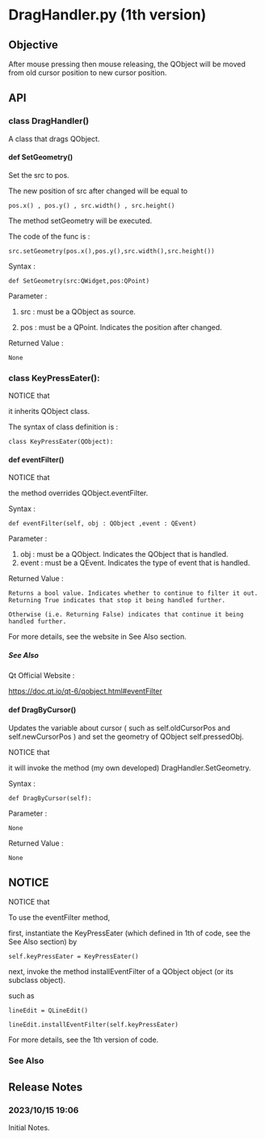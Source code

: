 # DragHandler.py (1th version)
## Objective
After mouse pressing then mouse releasing, the QObject will be moved from old cursor position to new cursor position.
## API
### class DragHandler()

A class that drags QObject.

#### def SetGeometry()

Set the src to pos.

The new position of src after changed will be equal to 

    pos.x() , pos.y() , src.width() , src.height()

The method setGeometry will be executed.

The code of the func is :

    src.setGeometry(pos.x(),pos.y(),src.width(),src.height())
    
Syntax :

    def SetGeometry(src:QWidget,pos:QPoint)

Parameter :

1. src : must be a QObject as source.

2. pos : must be a QPoint. Indicates the position after changed.

Returned Value :

    None

### class KeyPressEater():
NOTICE that 

it inherits QObject class.

The syntax of class definition is :

    class KeyPressEater(QObject):
    
#### def eventFilter()

NOTICE that 

the method overrides QObject.eventFilter.

Syntax :

    def eventFilter(self, obj : QObject ,event : QEvent)

Parameter :

1. obj : must be a QObject. Indicates the QObject that is handled.
2. event : must be a QEvent. Indicates the type of event that is handled.

Returned Value :

    Returns a bool value. Indicates whether to continue to filter it out. Returning True indicates that stop it being handled further. 

    Otherwise (i.e. Returning False) indicates that continue it being handled further.

For more details, see the website in See Also section.

##### See Also

Qt Official Website :

https://doc.qt.io/qt-6/qobject.html#eventFilter

#### def DragByCursor()

Updates the variable about cursor ( such as self.oldCursorPos and self.newCursorPos ) and set the geometry of QObject self.pressedObj.

NOTICE that 

it will invoke the method (my own developed) DragHandler.SetGeometry.

Syntax : 
    
    def DragByCursor(self):

Parameter :

    None

Returned Value :

    None

## NOTICE 
NOTICE that

To use the eventFilter method, 

first, instantiate the KeyPressEater (which defined in 1th of code, see the See Also section) by 

    self.keyPressEater = KeyPressEater()

next, invoke the method installEventFilter of a QObject object (or its subclass object).

such as 

    lineEdit = QLineEdit()
    
    lineEdit.installEventFilter(self.keyPressEater)

For more details, see the 1th version of code. 

### See Also
## Release Notes
### 2023/10/15 19:06
Initial Notes.
